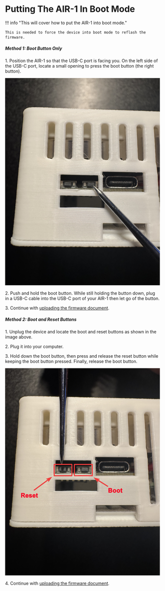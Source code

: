 # Putting The AIR-1 In Boot Mode

!!! info "This will cover how to put the AIR-1 into boot mode."

    This is needed to force the device into boot mode to reflash the firmware.

##### Method 1: Boot Button Only

1\. Position the AIR-1 so that the USB-C port is facing you. On the left side of the USB-C port, locate a small opening to press the boot button (the right button).

![](assets/air-1-boot-button.jpg)

2\. Push and hold the boot button. While still holding the button down, plug in a USB-C cable into the USB-C port of your AIR-1 then let go of the button.

3\. Continue with [uploading the firmware document](https://wiki.apolloautomation.com/products/air1/troubleshooting/air1-code/).

##### Method 2: Boot and Reset Buttons

1\. Unplug the device and locate the boot and reset buttons as shown in the image above.

2\. Plug it into your computer.

3\. Hold down the boot button, then press and release the reset button while keeping the boot button pressed. Finally, release the boot button.

![](assets/air-1-reset-boot-buttons-arrows.jpg)

4\. Continue with [uploading the firmware document](https://wiki.apolloautomation.com/products/air1/troubleshooting/air1-code/).